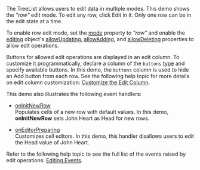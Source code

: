 The TreeList allows users to edit data in multiple modes. This demo shows the *"row"* edit mode. To edit any row, click Edit in it. Only one row can be in the edit state at a time.

To enable row edit mode, set the [mode](/Documentation/ApiReference/UI_Components/dxTreeList/Configuration/editing/#mode) property to *"row"* and enable the [editing](/Documentation/ApiReference/UI_Components/dxTreeList/Configuration/editing/#mode) object's [allowUpdating](/Documentation/ApiReference/UI_Components/dxTreeList/Configuration/editing/#allowUpdating), [allowAdding](/Documentation/ApiReference/UI_Components/dxTreeList/Configuration/editing/#allowAdding), and [allowDeleting](/Documentation/ApiReference/UI_Components/dxTreeList/Configuration/editing/#allowDeleting) properties to allow edit operations.

Buttons for allowed edit operations are displayed in an edit column. To customize it programmatically, declare a column of the `buttons` [type](/Documentation/ApiReference/UI_Components/dxTreeList/Configuration/columns/#type) and specify available buttons. In this demo, the `buttons` column is used to hide an Add button from each row. See the following help topic for more details on edit column customization: [Customize the Edit Column](/Documentation/Guide/UI_Components/TreeList/Columns/Column_Types/Command_Columns/#Customize_the_Edit_Column).


This demo also illustrates the following event handlers:

- [onInitNewRow](/Documentation/ApiReference/UI_Components/dxTreeList/Configuration/#onInitNewRow)        
Populates cells of a new row with default values. In this demo, **onInitNewRow** sets John Heart as Head for new rows.

- [onEditorPreparing](/Documentation/ApiReference/UI_Components/dxTreeList/Configuration/#onEditorPreparing)         
Customizes cell editors. In this demo, this handler disallows users to edit the Head value of John Heart.

Refer to the following help topic to see the full list of the events raised by edit operations: [Editing Events](/Documentation/Guide/UI_Components/TreeList/Editing/#Events).
